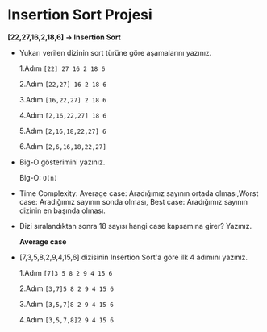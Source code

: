 # **Insertion Sort Projesi**

**[22,27,16,2,18,6] -> Insertion Sort**

- Yukarı verilen dizinin sort türüne göre aşamalarını yazınız.

  1.Adım `[22] 27 16 2 18 6`

  2.Adım `[22,27] 16 2 18 6`

  3.Adım `[16,22,27] 2 18 6`

  4.Adım `[2,16,22,27] 18 6`

  5.Adım `[2,16,18,22,27] 6`

  6.Adım `[2,6,16,18,22,27]`

- Big-O gösterimini yazınız.

  Big-O: `O(n)`

- Time Complexity: Average case: Aradığımız sayının ortada olması,Worst case: Aradığımız sayının sonda olması, Best case: Aradığımız sayının dizinin en başında olması.

- Dizi sıralandıktan sonra 18 sayısı hangi case kapsamına girer? Yazınız.

  **Average case**

- [7,3,5,8,2,9,4,15,6] dizisinin Insertion Sort'a göre ilk 4 adımını yazınız.

  1.Adım `[7]3 5 8 2 9 4 15 6`

  2.Adım `[3,7]5 8 2 9 4 15 6`

  3.Adım `[3,5,7]8 2 9 4 15 6`

  4.Adım `[3,5,7,8]2 9 4 15 6`

